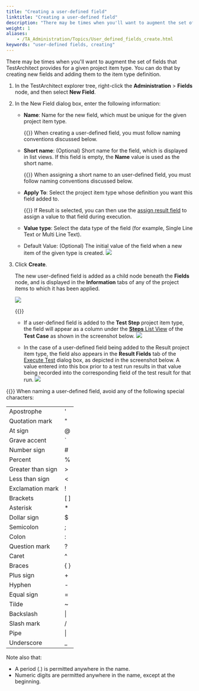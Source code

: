 ```yaml
--- 
title: "Creating a user-defined field"
linktitle: "Creating a user-defined field"
description: "There may be times when you'll want to augment the set of fields that TestArchitect provides for a given project item type. You can do that by creating new fields and adding them to the item type definition."
weight: 1
aliases: 
    - /TA_Administration/Topics/User_defined_fields_create.html
keywords: "user-defined fields, creating"
---
```


There may be times when you'll want to augment the set of fields that TestArchitect provides for a given project item type. You can do that by creating new fields and adding them to the item type definition.

1.  In the TestArchitect explorer tree, right-click the **Administration** \> **Fields** node, and then select **New Field**.

2.  In the New Field dialog box, enter the following information:

    -   **Name**: Name for the new field, which must be unique for the given project item type.

        {{<important>}} When creating a user-defined field, you must follow naming conventions discussed below.

    -   **Short name**: \(Optional\) Short name for the field, which is displayed in list views. If this field is empty, the **Name** value is used as the short name.

        {{<important>}} When assigning a short name to an user-defined field, you must follow naming conventions discussed below.

    -   **Apply To**: Select the project item type whose definition you want this field added to.

        {{<note>}} If Result is selected, you can then use the [assign result field](/automation-guide/action-based-testing-language/built-in-actions/test-support-actions/reporting-and-formatting/assign-result-field) to assign a value to that field during execution.

    -   **Value type**: Select the data type of the field \(for example, Single Line Text or Multi Line Text\).
    -   Default Value: \(Optional\) The initial value of the field when a new item of the given type is created.
    ![](/images/TA_Administration/Images/ug_userdefinedfield2.1.png)

3.  Click **Create**.

    The new user-defined field is added as a child node beneath the **Fields** node, and is displayed in the **Information** tabs of any of the project items to which it has been applied.

    ![](/images/TA_Administration/Images/user_defined_field_TM.png)

    {{<note>}}

    -   If a user-defined field is added to the **Test Step** project item type, the field will appear as a column under the [**Steps** List View](/user-guide/tests/test-cases/test-steps/creating-test-steps#) of the **Test Case** as shown in the screenshot below.
    ![](/images/TA_Administration/Images/ug_userdefinefield2.4.png)

    -   In the case of a user-defined field being added to the Result project item type, the field also appears in the **Result Fields** tab of the [Execute Test](/user-guide/test-execution/methods-of-test-execution/configuring-and-running-tests-from-testarchitect-client) dialog box, as depicted in the screenshot below. A value entered into this box prior to a test run results in that value being recorded into the corresponding field of the test result for that run.
    ![](/images/TA_Administration/Images/user_defined_field_results.png)


{{<restriction>}} When naming a user-defined field, avoid any of the following special characters:

|||
|------|------|
|Apostrophe|'|
|Quotation mark|"|
|At sign|@|
|Grave accent|\`|
|Number sign|\#|
|Percent|%|
|Greater than sign|\>|
|Less than sign|<|
|Exclamation mark|!|
|Brackets|\[ \]|
|Asterisk|\*|
|Dollar sign|$|
|Semicolon|;|
|Colon|:|
|Question mark|?|
|Caret|^|
|Braces|\{ \}|
|Plus sign|+|
|Hyphen|-|
|Equal sign|=|
|Tilde|~|
|Backslash|\\|
|Slash mark|/|
|Pipe|\||
|Underscore|\_|

Note also that:

-   A period \(.\) is permitted anywhere in the name.
-   Numeric digits are permitted anywhere in the name, except at the beginning.



